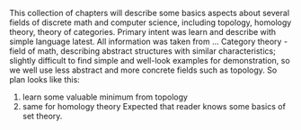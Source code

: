 This collection of chapters will describe some basics aspects about several
fields of discrete math and computer science, including topology, homology
theory, theory of categories. Primary intent was learn and describe with
simple language latest. All information was taken from ...
Category theory - field of math, describing abstract structures with similar
characteristics; slightly difficult to find simple and well-look examples for
demonstration, so we well use less abstract and more concrete fields such as
topology. So plan looks like this:
1) learn some valuable minimum from topology
2) same for homology theory
Expected that reader knows some basics of set theory.
